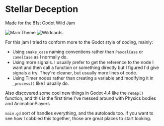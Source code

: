 # Stellar Deception

Made for the 81st Godot Wild Jam

![Main Theme](https://img.itch.zone/aW1nLzIxMTEyMTQyLnBuZw==/original/2gfan8.png)
![Wildcards](https://img.itch.zone/aW1nLzIxMTEyMTUxLnBuZw==/original/AsoyOk.png)

For this jam I tried to conform more to the Godot style of coding, mainly:
- Using `snake_case` naming conventions rather than `PascalCase` or `camelCase` as I normally do.
- Using more signals. I usually prefer to get the reference to the node I want and then call a function or something directly but I figured I'd give signals a try. They're cleaner, but usually more lines of code.
- Using Timer nodes rather than creating a variable and modifying it in `_process()` like I usually do.

Also discovered some cool new things in Godot 4.4 like the `remap()` function, and this is the first time I've messed around with Physics bodies and AnimationPlayers

`main.gd` sort of handles everything, and the autoloads too. If you want to see how I cobbled this together, those are great places to start looking.
